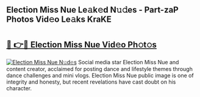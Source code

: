 ## Election Miss Nue Le𝚊k𝚎d N𝚞𝚍es - Part-zaP Photos Vid𝚎o Le𝚊ks KraKE

# <h2><a href="http://fb39dw.evod.top/?m=Election+Miss+Nue">🔗 👉🔴 Election Miss Nue Vid𝚎o Ph𝚘t𝚘s</a></h2>

[![Election Miss Nue N𝚞d𝚎s](https://i.imgur.com/8V9OHl7.gif)](http://fb39dw.evod.top/?m=Election+Miss+Nue)
Social media star Election Miss Nue and content creator, acclaimed for posting dance and lifestyle themes through dance challenges and mini vlogs. Election Miss Nue public image is one of integrity and honesty, but recent revelations have cast doubt on his character. 
